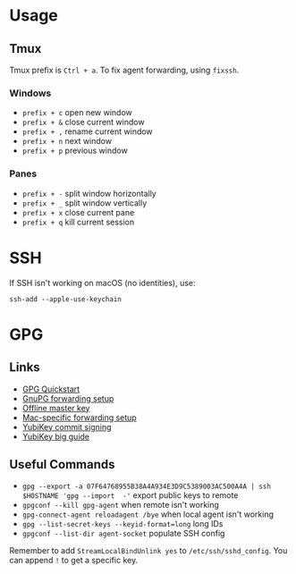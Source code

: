 # Usage

## Tmux

Tmux prefix is `Ctrl + a`. To fix agent forwarding, using `fixssh`.

### Windows

* `prefix + c` open new window
* `prefix + &` close current window
* `prefix + ,` rename current window
* `prefix + n` next window
* `prefix + p` previous window

### Panes

* `prefix + -` split window horizontally
* `prefix + _` split window vertically
* `prefix + x` close current pane
* `prefix + q` kill current session

# SSH

If SSH isn't working on macOS (no identities), use:

```
ssh-add --apple-use-keychain
```

# GPG

## Links

* [GPG Quickstart](https://github.com/bfrg/gpg-guide)
* [GnuPG forwarding setup](https://wiki.gnupg.org/AgentForwarding)
* [Offline master key](https://incenp.org/notes/2015/using-an-offline-gnupg-master-key.html)
* [Mac-specific forwarding setup](https://gist.github.com/TimJDFletcher/85fafd023c81aabfad57454111c1564d)
* [YubiKey commit signing](https://github.com/YubicoLabs/sign-git-commits-yubikey)
* [YubiKey big guide](https://github.com/drduh/YubiKey-Guide)

## Useful Commands

* `gpg --export -a 07F64768955B38A4A934E3D9C5389003AC500A4A | ssh $HOSTNAME 'gpg --import  -'` export public keys to remote
* `gpgconf --kill gpg-agent` when remote isn't working
* `gpg-connect-agent reloadagent /bye` when local agent isn't working
* `gpg --list-secret-keys --keyid-format=long` long IDs
* `gpgconf --list-dir agent-socket` populate SSH config

Remember to add `StreamLocalBindUnlink yes` to `/etc/ssh/sshd_config`. You can append `!` to get a specific key.

